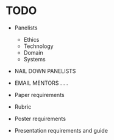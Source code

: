 # TODO

* Panelists
  * Ethics 
  * Technology
  * Domain
  * Systems 

* NAIL DOWN PANELISTS
* EMAIL MENTORS . . .

* Paper requirements 
* Rubric
* Poster requirements
* Presentation requirements and guide